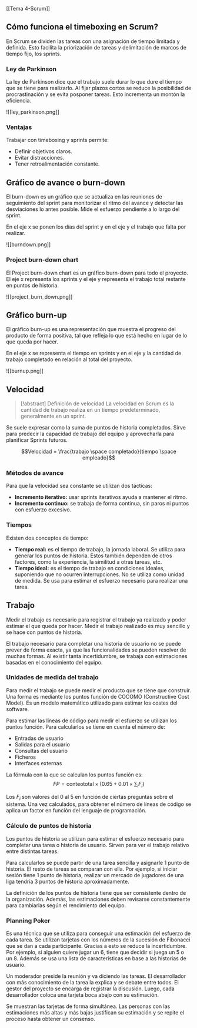[[Tema 4-Scrum]]

## Cómo funciona el timeboxing en Scrum?
En Scrum se dividen las tareas con una asignación de tiempo limitada y definida. Esto facilita la priorización de tareas y delimitación de marcos de tiempo fijo, los sprints.

### Ley de Parkinson
La ley de Parkinson dice que el trabajo suele durar lo que dure el tiempo que se tiene para realizarlo. Al fijar plazos cortos se reduce la posibilidad de procrastinación y se evita posponer tareas. Esto incrementa un montón la eficiencia.

![[ley_parkinson.png]]

### Ventajas
Trabajar con timeboxing y sprints permite:
+ Definir objetivos claros.
+ Evitar distracciones.
+ Tener retroalimentación constante.

## Gráfico de avance o burn-down
El burn-down es un gráfico que se actualiza en las reuniones de seguimiento del sprint para monitorizar el ritmo del avance y detectar las desviaciones lo antes posible. Mide el esfuerzo pendiente a lo largo del sprint.

En el eje x se ponen los días del sprint y en el eje y el trabajo que falta por realizar.

![[burndown.png]]

### Project burn-down chart
El Project burn-down chart es un gráfico burn-down para todo el proyecto. El eje x representa los sprints y el eje y representa el trabajo total restante en puntos de historia.

![[project_burn_down.png]]

## Gráfico burn-up
El gráfico burn-up es una representación que muestra el progreso del producto de forma positiva, tal que refleja lo que está hecho en lugar de lo que queda por hacer. 

En el eje x se representa el tiempo en sprints y en el eje y la cantidad de trabajo completado en relación al total del proyecto.

![[burnup.png]]

## Velocidad
> [!abstract] Definición de velocidad
> La velocidad en Scrum es la cantidad de trabajo realiza en un tiempo predeterminado, generalmente en un sprint.

Se suele expresar como la suma de puntos de historia completados. Sirve para predecir la capacidad de trabajo del equipo y aprovecharla para planificar Sprints futuros.

$$Velocidad = \frac{trabajo \space completado}{tiempo \space empleado}$$

### Métodos de avance
Para que la velocidad sea constante se utilizan dos tácticas:
+ **Incremento iterativo:** usar sprints iterativos ayuda a mantener el ritmo.
+ **Incremento continuo:** se trabaja de forma continua, sin paros ni puntos con esfuerzo excesivo.

### Tiempos
Existen dos conceptos de tiempo:
+ **Tiempo real:** es el tiempo de trabajo, la jornada laboral. Se utiliza para generar los puntos de historia. Estos también dependen de otros factores, como la experiencia, la similitud a otras tareas, etc.
+ **Tiempo ideal:** es el tiempo de trabajo en condiciones ideales, suponiendo que no ocurren interrupciones. No se utiliza como unidad de medida. Se usa para estimar el esfuerzo necesario para realizar una tarea.

## Trabajo
Medir el trabajo es necesario para registrar el trabajo ya realizado y poder estimar el que queda por hacer. Medir el trabajo realizado es muy sencillo y se hace con puntos de historia. 

El trabajo necesario para completar una historia de usuario no se puede prever de forma exacta, ya que las funcionalidades se pueden resolver de muchas formas. Al existir tanta incertidumbre, se trabaja con estimaciones basadas en el conocimiento del equipo.

### Unidades de medida del trabajo
Para medir el trabajo se puede medir el producto que se tiene que construir. Una forma es mediante los puntos función de COCOMO (Constructive Cost Model). Es un modelo matemático utilizado para estimar los costes del software. 

Para estimar las líneas de código para medir el esfuerzo se utilizan los puntos función. Para calcularlos se tiene en cuenta el número de:
+ Entradas de usuario
+ Salidas para el usuario
+ Consultas del usuario
+ Ficheros
+ Interfaces externas

La fórmula con la que se calculan los puntos función es:
$$FP = \text{conteototal} \times \left( 0.65 + 0.01 \times \sum_{i} F_i \right)
$$

Los $F_i$ son valores del 0 al 5 en función de ciertas preguntas sobre el sistema. Una vez calculados, para obtener el número de líneas de código se aplica un factor en función del lenguaje de programación.

### Cálculo de puntos de historia
Los puntos de historia se utilizan para estimar el esfuerzo necesario para completar una tarea o historia de usuario. Sirven para ver el trabajo relativo entre distintas tareas. 

Para calcularlos se puede partir de una tarea sencilla y asignarle 1 punto de historia. El resto de tareas se comparan con ella. Por ejemplo, si iniciar sesión tiene 1 punto de historia, realizar un mercado de jugadores de una liga tendría 3 puntos de historia aproximadamente.

La definición de los puntos de historia tiene que ser consistente dentro de la organización. Además, las estimaciones deben revisarse constantemente para cambiarlas según el rendimiento del equipo.

### Planning Poker
Es una técnica que se utiliza para conseguir una estimación del esfuerzo de cada tarea. Se utilizan tarjetas con los números de la sucesión de Fibonacci que se dan a cada participante. Gracias a esto se reduce la incertidumbre. Por ejemplo, si alguien quiere jugar un 6, tiene que decidir si juega un 5 o un 8. Además se usa una lista de características en base a las historias de usuario.

Un moderador preside la reunión y va diciendo las tareas. El desarrollador con más conocimiento de la tarea la explica y se debate entre todos. El gestor del proyecto se encarga de registrar la discusión. Luego, cada desarrollador coloca una tarjeta boca abajo con su estimación. 

Se muestran las tarjetas de forma simultánea. Las personas con las estimaciones más altas y más bajas justifican su estimación y se repite el proceso hasta obtener un consenso. 